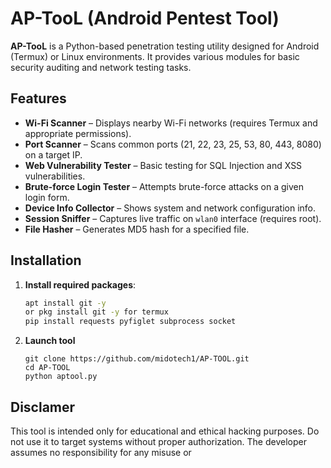 # AP-TooL (Android Pentest Tool)

**AP-TooL** is a Python-based penetration testing utility designed for Android (Termux) or Linux environments. It provides various modules for basic security auditing and network testing tasks.

## Features

- **Wi-Fi Scanner** – Displays nearby Wi-Fi networks (requires Termux and appropriate permissions).
- **Port Scanner** – Scans common ports (21, 22, 23, 25, 53, 80, 443, 8080) on a target IP.
- **Web Vulnerability Tester** – Basic testing for SQL Injection and XSS vulnerabilities.
- **Brute-force Login Tester** – Attempts brute-force attacks on a given login form.
- **Device Info Collector** – Shows system and network configuration info.
- **Session Sniffer** – Captures live traffic on `wlan0` interface (requires root).
- **File Hasher** – Generates MD5 hash for a specified file.

## Installation

1. **Install required packages**:
   ```bash
   apt install git -y
   or pkg install git -y for termux
   pip install requests pyfiglet subprocess socket
2. **Launch tool**
   ```
   git clone https://github.com/midotech1/AP-TOOL.git
   cd AP-TOOL
   python aptool.py
## Disclamer
This tool is intended only for educational and ethical hacking purposes. Do not use it to target systems without proper authorization. The developer assumes no responsibility for any misuse or
